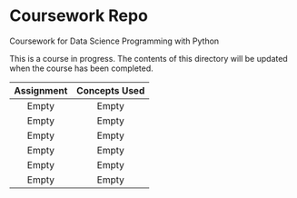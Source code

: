 # Coursework Repo
Coursework for Data Science Programming with Python

This is a course in progress.  The contents of this directory will be updated when the course has been completed.

**Assignment**|**Concepts Used**
:-----:|:-----:
Empty| Empty 
Empty |Empty
Empty |Empty
Empty | Empty
Empty| Empty
Empty | Empty
